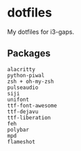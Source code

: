 # dotfiles
My dotfiles for i3-gaps.

## Packages
```
alacritty
python-piwal
zsh + oh-my-zsh
pulseaudio
siji
unifont
ttf-font-awesome
ttf-dejavu
ttf-liberation
feh
polybar
mpd
flameshot
```
